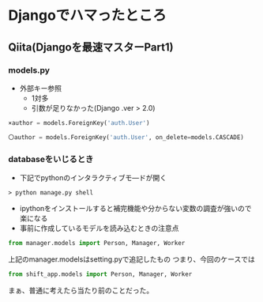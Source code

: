 # Djangoでハマったところ

## Qiita(Djangoを最速マスターPart1)
### models.py
- 外部キー参照
  - 1対多
  - 引数が足りなかった(Django .ver > 2.0)
```python
×author = models.ForeignKey('auth.User')

〇author = models.ForeignKey('auth.User', on_delete=models.CASCADE)
```

### databaseをいじるとき

- 下記でpythonのインタラクティブモ―ドが開く

```console
> python manage.py shell
```
- ipythonをインストールすると補完機能や分からない変数の調査が強いので楽になる
- 事前に作成しているモデルを読み込むときの注意点

```python
from manager.models import Person, Manager, Worker
```

上記のmanager.modelsはsetting.pyで追記したもの
つまり、今回のケースでは

```python
from shift_app.models import Person, Manager, Worker
```
まぁ、普通に考えたら当たり前のことだった。